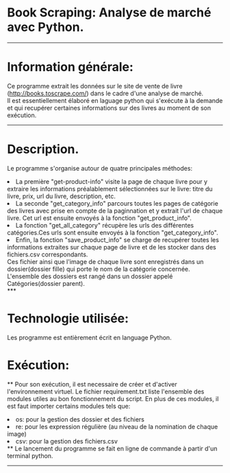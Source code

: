 # Book Scraping: Analyse de marché avec Python.
***
# Information générale:
Ce programme extrait les données sur le site de vente de livre (http://books.toscrape.com/) dans le cadre d'une analyse de marché.<br/>
Il est essentiellement élaboré en laguage python qui s'exécute à la demande et qui recupérer certaines informations sur des livres au moment de son exécution.
***
# Description.
Le programme s'organise autour de quatre principales méthodes: <br/>
<li>La première "get-product-info" visite la page de chaque livre pour y extraire les informations préalablement sélectionnées sur le livre: titre du livre, prix, url du livre, description, etc.<br/>
<li>La seconde "get_category_info" parcours toutes les pages de catégorie des livres avec prise en compte de la paginnation et y extrait l'url de chaque livre. Cet url est ensuite envoyés à la fonction "get_product_info".<br/>
<li>La fonction "get_all_category" récupère les urls des différentes catégories.Ces urls sont ensuite envoyés à la fonction "get_category_info".<br/>
<li>Enfin, la fonction "save_product_info" se charge de recupérer toutes les informations extraites sur chaque page de livre  et de les stocker dans des fichiers.csv correspondants.<br/>Ces fichier ainsi que l'image de chaque livre sont enregistrés dans un dossier(dossier fille) qui porte le nom de la catégorie concernée. L'ensemble des dossiers est rangé dans un dossier appelé Catégories(dossier parent).<br/>
***

# Technologie utilisée:

Les programme est entièrement écrit en language Python.

# Exécution:

** Pour son exécution, il est necessaire de créer et d'activer l'environnement virtuel. Le fichier requirement.txt liste l'ensemble des modules utiles au bon fonctionnement du script. En plus de ces modules, il est faut importer certains modules tels que:<br/>
	<li>os: pour la gestion des dossier et des fichiers<br/>
	<li>re: pour les expression régulière (au niveau de la nomination de chaque image)<br/>
	<li>csv: pour la gestion des fichiers.csv<br/>
** Le lancement du programme se fait en ligne de commande à partir d'un terminal python.

***
